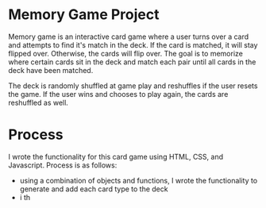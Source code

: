 # Memory Game Project

Memory game is an interactive card game where a user turns over a card and attempts to find it's match in the deck. If the card is matched, it will stay flipped over. Otherwise, the cards will flip over. The goal is to memorize where certain cards sit in the deck and match each pair until all cards in the deck have been matched.

The deck is randomly shuffled at game play and reshuffles if the user resets the game. If the user wins and chooses to play again, the cards are reshuffled as well.

# Process

I wrote the functionality for this card game using HTML, CSS, and Javascript. Process is as follows:

- using a combination of objects and functions, I wrote the functionality to generate and add each card type to the deck
- i th
